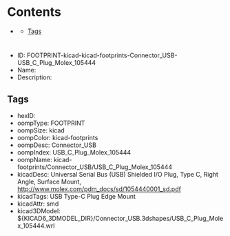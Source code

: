 



Contents
========

* [](#)
	* [Tags](#tags)

# 

- ID: FOOTPRINT-kicad-kicad-footprints-Connector_USB-USB_C_Plug_Molex_105444
- Name: 
- Description: 

## Tags

- hexID: 
- oompType: FOOTPRINT
- oompSize: kicad
- oompColor: kicad-footprints
- oompDesc: Connector_USB
- oompIndex: USB_C_Plug_Molex_105444
- oompName: kicad-footprints/Connector_USB/USB_C_Plug_Molex_105444
- kicadDesc: Universal Serial Bus (USB) Shielded I/O Plug, Type C, Right Angle, Surface Mount, http://www.molex.com/pdm_docs/sd/1054440001_sd.pdf
- kicadTags: USB Type-C Plug Edge Mount
- kicadAttr: smd
- kicad3DModel: ${KICAD6_3DMODEL_DIR}/Connector_USB.3dshapes/USB_C_Plug_Molex_105444.wrl
